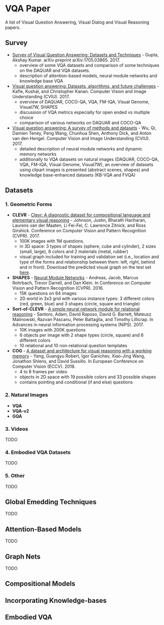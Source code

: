 # VQA Paper #

A list of Visual Question Answering, Visual Dialog and Visual Reasoning papers.

## Survey ##
* [Survey of Visual Question Answering: Datasets and Techniques](https://arxiv.org/pdf/1705.03865) - Gupta, Akshay Kumar. arXiv preprint arXiv:1705.03865. 2017.
  * overview of some VQA datasets and comparison of some techniques on the DAQUAR and VQA datasets.
  * description of attention-based models, neural module networks and knowledge base VQA
* [Visual question answering: Datasets, algorithms, and future challenges](https://arxiv.org/abs/1610.01465) - Kafle, Kushal, and Christopher Kanan. Computer Vision and Image Understanding (CVIU). 2017.
   * overview of DAQUAR, COCO-QA, VQA, FM-IQA, Visual Genome, Visual7W, SHAPES
   * discussion of VQA metrics especially for open ended vs multiple choice
   * comparison of various networks on DAQUAR and COCO-QA
* [Visual question answering: A survey of methods and datasets](https://arxiv.org/abs/1607.05910) -  Wu, Qi, Damien Teney, Peng Wang, Chunhua Shen, Anthony Dick, and Anton van den Hengel. Computer Vision and Image Understanding (CVIU). 2017.
  * detailed description of neural module networks and dynamic memory networks
  * additionally to VQA datasets on natural images (DAQUAR, COCO-QA, VQA, FM-IQA, Visual Genome, Visual7W), an overview of datasets using clipart images is presented (abstract scenes, shapes) and knowledge base-enhanced datasets (KB-VQA and FVQA) 

## Datasets ##
### 1. Geometric Forms ###
* **CLEVR** - [Clevr: A diagnostic dataset for compositional language and elementary visual reasoning](http://openaccess.thecvf.com/content_cvpr_2017/papers/Johnson_CLEVR_A_Diagnostic_CVPR_2017_paper.pdf) - Johnson, Justin, Bharath Hariharan, Laurens van der Maaten, Li Fei-Fei, C. Lawrence Zitnick, and Ross Girshick. Conference on Computer Vision and Pattern Recognition (CVPR). 2017.
  * 100K images with 1M questions.
  * in 3D space: 3 types of shapes (sphere, cube and cylinder), 2 sizes (small, large), 8 colors and 2 materials (metal, rubber)
  * visual graph included for training and validation set (i.e., location and type of the forms and relationship between them: left, right, behind and in front). Download the predicted visual graph on the test set [here](https://cvhci.anthropomatik.kit.edu/~mhaurile/data/). 
* **SHAPES** - [Neural Module Networks](http://openaccess.thecvf.com/content_cvpr_2016/papers/Andreas_Neural_Module_Networks_CVPR_2016_paper.pdf) - Andreas, Jacob, Marcus Rohrbach, Trevor Darrell, and Dan Klein. In Conference on Computer Vision and Pattern Recognition (CVPR). 2016. 
  * 15K questions on 64 images
  * 2D world in 3x3 grid with various instance types: 3 different colors (red, green, blue) and 3 shapes (circle, square and triangle)
* **Sort-of-CLEVR** - [A simple neural network module for relational reasoning](https://papers.nips.cc/paper/7082-a-simple-neural-network-module-for-relational-reasoning.pdf) - Santoro, Adam, David Raposo, David G. Barrett, Mateusz Malinowski, Razvan Pascanu, Peter Battaglia, and Timothy Lillicrap. In Advances in neural information processing systems (NIPS). 2017.
  * 10K images with 200K questions
  * 6 objects per image with 2 shape types (circle, square) and 6 different colors
  * 10 relational and 10 non-relational question templates
* **COG** - [A dataset and architecture for visual reasoning with a working memory](https://arxiv.org/pdf/1803.06092) - Yang, Guangyu Robert, Igor Ganichev, Xiao-Jing Wang, Jonathon Shlens, and David Sussillo. In European Conference on Computer Vision (ECCV). 2018.
  * 4 to 8 frames per video
  * objects in 2D space with 19 possible colors and 33 possible shapes 
  * contains pointing and conditional (if and else) questions
  
  
### 2. Natural Images ###
* **VQA**
* **VQA-v2**
* **GQA**


### 3. Videos ###
TODO

### 4. Embodied VQA Datasets ###
TODO

### 5. Other ###
TODO

## Global Emedding Techniques ##
TODO

## Attention-Based Models ##
TODO

## Graph Nets ##
TODO

## Compositional Models ##

## Incorporating Knowledge-bases ##

## Embodied VQA ##

